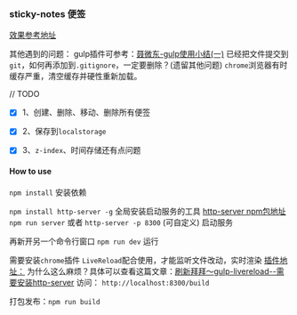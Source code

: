 ### sticky-notes 便签
[效果参考地址](https://webkit.org/demos/sticky-notes/)

其他遇到的问题：
gulp插件可参考：[聂微东-gulp使用小结(一)](http://www.cnblogs.com/Darren_code/p/gulp.html)
已经把文件提交到`git`，如何再添加到`.gitignore`，一定要删除？(遗留其他问题)
`chrome`浏览器有时缓存严重，清空缓存并硬性重新加载。

// TODO

- [x] 1、创建、删除、移动、删除所有便签

- [x] 2、保存到`localstorage`

- [x] 3、`z-index`、时间存储还有点问题

#### How to use
`npm install` 安装依赖

`npm install http-server -g` 全局安装启动服务的工具
[http-server npm包地址](https://www.npmjs.com/package/http-server)
`npm run server` 或者 `http-server -p 8300` (可自定义) 启动服务

再新开另一个命令行窗口
`npm run dev` 运行

需要安装`chrome`插件 `LiveReload`配合使用，才能监听文件改动，实时渲染
[插件地址：](https://chrome.google.com/webstore/detail/livereload/jnihajbhpnppcggbcgedagnkighmdlei)
为什么这么麻烦？具体可以查看这篇文章：[刷新拜拜～gulp-livereload--需要安装http-server](http://www.cnblogs.com/johnnydan/p/4667905.html)
访问：
`http://localhost:8300/build`

打包发布：`npm run build`